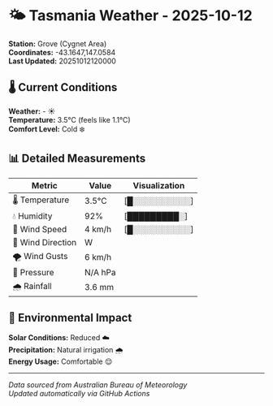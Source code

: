 # 🌤️ Tasmania Weather - 2025-10-12

**Station:** Grove (Cygnet Area)  
**Coordinates:** -43.1647,147.0584  
**Last Updated:** 20251012120000

## 🌡️ Current Conditions

**Weather:** - ☀️  
**Temperature:** 3.5°C (feels like 1.1°C)  
**Comfort Level:** Cold ❄️

## 📊 Detailed Measurements

| Metric | Value | Visualization |
|--------|-------|---------------|
| 🌡️ Temperature | 3.5°C | [█░░░░░░░░░░] |
| 💧 Humidity | 92% | [█████████░] |
| 💨 Wind Speed | 4 km/h | [█░░░░░░░░░░] |
| 🧭 Wind Direction | W | |
| 🌪️ Wind Gusts | 6 km/h | |
| 🔽 Pressure | N/A hPa | |
| 🌧️ Rainfall | 3.6 mm | |

## 🌱 Environmental Impact

**Solar Conditions:** Reduced ☁️  
**Precipitation:** Natural irrigation 🌧️  
**Energy Usage:** Comfortable 😌

---
*Data sourced from Australian Bureau of Meteorology*  
*Updated automatically via GitHub Actions*
